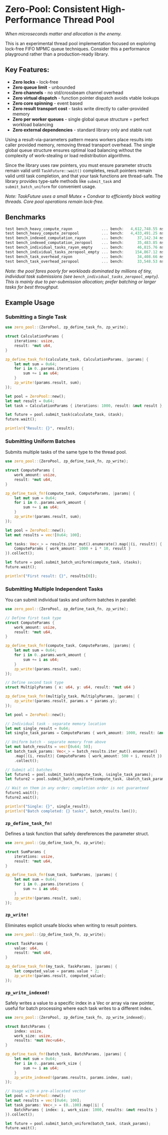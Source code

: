 # Zero-Pool: Consistent High-Performance Thread Pool
*When microseconds matter and allocation is the enemy.*

This is an experimental thread pool implementation focused on exploring lock-free FIFO MPMC queue techniques. Consider this a performance playground rather than a production-ready library.

## Key Features:

- **Zero locks** - lock-free
- **Zero queue limit** - unbounded
- **Zero channels** - no std/crossbeam channel overhead
- **Zero virtual dispatch** - function pointer dispatch avoids vtable lookups
- **Zero core spinning** - event based
- **Zero result transport cost** - tasks write directly to caller-provided memory
- **Zero per worker queues** - single global queue structure = perfect workload balancing
- **Zero external dependencies** - standard library only and stable rust

Using a result-via-parameters pattern means workers place results into caller provided memory, removing thread transport overhead. The single global queue structure ensures optimal load balancing without the complexity of work-stealing or load redistribution algorithms.

Since the library uses raw pointers, you must ensure parameter structs remain valid until `TaskFuture::wait()` completes, result pointers remain valid until task completion, and that your task functions are thread-safe. The library provides type-safe methods like `submit_task` and `submit_batch_uniform` for convenient usage.

*Note: TaskFuture uses a small Mutex + Condvar to efficiently block waiting threads. Core pool operations remain lock-free.*

## Benchmarks
```rust
test bench_heavy_compute_rayon             ... bench:   4,612,748.55 ns/iter (+/- 650,510.12)
test bench_heavy_compute_zeropool          ... bench:   4,433,491.25 ns/iter (+/- 325,246.06)
test bench_indexed_computation_rayon       ... bench:      37,142.34 ns/iter (+/- 13,770.56)
test bench_indexed_computation_zeropool    ... bench:      35,483.85 ns/iter (+/- 2,157.35)
test bench_individual_tasks_rayon_empty    ... bench:      46,815.76 ns/iter (+/- 1,467.04)
test bench_individual_tasks_zeropool_empty ... bench:     154,867.12 ns/iter (+/- 38,962.00)
test bench_task_overhead_rayon             ... bench:      34,408.66 ns/iter (+/- 13,369.08)
test bench_task_overhead_zeropool          ... bench:      33,548.53 ns/iter (+/- 1,711.41)
```

*Note: the pool fares poorly for workloads dominated by millions of tiny, individual task submissions (see `bench_individual_tasks_zeropool_empty`). This is mainly due to per-submission allocation; prefer batching or larger tasks for best throughput.*

## Example Usage

### Submitting a Single Task

```rust
use zero_pool::{ZeroPool, zp_define_task_fn, zp_write};

struct CalculationParams {
    iterations: usize,
    result: *mut u64,
}

zp_define_task_fn!(calculate_task, CalculationParams, |params| {
    let mut sum = 0u64;
    for i in 0..params.iterations {
        sum += i as u64;
    }
    zp_write!(params.result, sum);
});

let pool = ZeroPool::new();
let mut result = 0u64;
let task = CalculationParams { iterations: 1000, result: &mut result };

let future = pool.submit_task(calculate_task, &task);
future.wait();

println!("Result: {}", result);
```

### Submitting Uniform Batches

Submits multiple tasks of the same type to the thread pool.

```rust
use zero_pool::{ZeroPool, zp_define_task_fn, zp_write};

struct ComputeParams {
    work_amount: usize,
    result: *mut u64,
}

zp_define_task_fn!(compute_task, ComputeParams, |params| {
    let mut sum = 0u64;
    for i in 0..params.work_amount {
        sum += i as u64;
    }
    zp_write!(params.result, sum);
});

let pool = ZeroPool::new();
let mut results = vec![0u64; 100];

let tasks: Vec<_> = results.iter_mut().enumerate().map(|(i, result)| {
    ComputeParams { work_amount: 1000 + i * 10, result }
}).collect();

let future = pool.submit_batch_uniform(compute_task, &tasks);
future.wait();

println!("First result: {}", results[0]);
```

### Submitting Multiple Independent Tasks

You can submit individual tasks and uniform batches in parallel:

```rust
use zero_pool::{ZeroPool, zp_define_task_fn, zp_write};

// Define first task type
struct ComputeParams {
    work_amount: usize,
    result: *mut u64,
}

zp_define_task_fn!(compute_task, ComputeParams, |params| {
    let mut sum = 0u64;
    for i in 0..params.work_amount {
        sum += i as u64;
    }
    zp_write!(params.result, sum);
});

// Define second task type
struct MultiplyParams { x: u64, y: u64, result: *mut u64 }

zp_define_task_fn!(multiply_task, MultiplyParams, |params| {
    zp_write!(params.result, params.x * params.y);
});

let pool = ZeroPool::new();

// Individual task - separate memory location
let mut single_result = 0u64;
let single_task_params = ComputeParams { work_amount: 1000, result: &mut single_result };

// Uniform batch - separate memory from above
let mut batch_results = vec![0u64; 50];
let batch_task_params: Vec<_> = batch_results.iter_mut().enumerate()
    .map(|(i, result)| ComputeParams { work_amount: 500 + i, result })
    .collect();

// Submit all batches
let future1 = pool.submit_task(compute_task, &single_task_params);
let future2 = pool.submit_batch_uniform(compute_task, &batch_task_params);

// Wait on them in any order; completion order is not guaranteed
future1.wait();
future2.wait(); 

println!("Single: {}", single_result);
println!("Batch completed: {} tasks", batch_results.len());
```

### `zp_define_task_fn!`

Defines a task function that safely dereferences the parameter struct.

```rust
use zero_pool::{zp_define_task_fn, zp_write};

struct SumParams {
    iterations: usize,
    result: *mut u64,
}

zp_define_task_fn!(sum_task, SumParams, |params| {
    let mut sum = 0u64;
    for i in 0..params.iterations {
        sum += i as u64;
    }
    zp_write!(params.result, sum);
});
```

### `zp_write!`

Eliminates explicit unsafe blocks when writing to result pointers.

```rust
use zero_pool::{zp_define_task_fn, zp_write};

struct TaskParams {
    value: u64,
    result: *mut u64,
}

zp_define_task_fn!(my_task, TaskParams, |params| {
    let computed_value = params.value * 2;
    zp_write!(params.result, computed_value);
});
```

### `zp_write_indexed!`

Safely writes a value to a specific index in a Vec or array via raw pointer, useful for batch processing where each task writes to a different index.

```rust
use zero_pool::{ZeroPool, zp_define_task_fn, zp_write_indexed};

struct BatchParams {
    index: usize,
    work_size: usize,
    results: *mut Vec<u64>,
}

zp_define_task_fn!(batch_task, BatchParams, |params| {
    let mut sum = 0u64;
    for i in 0..params.work_size {
        sum += i as u64;
    }
    zp_write_indexed!(params.results, params.index, sum);
});

// Usage with a pre-allocated vector
let pool = ZeroPool::new();
let mut results = vec![0u64; 100];
let task_params: Vec<_> = (0..100).map(|i| {
    BatchParams { index: i, work_size: 1000, results: &mut results }
}).collect();

let future = pool.submit_batch_uniform(batch_task, &task_params);
future.wait();
```